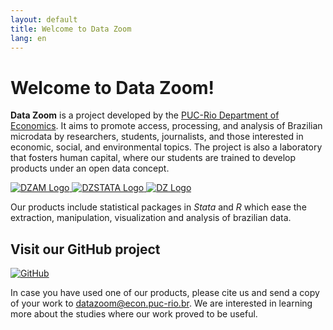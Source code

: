 ```yaml
---
layout: default
title: Welcome to Data Zoom
lang: en
---
```


# Welcome to Data Zoom!

**Data Zoom** is a project developed by the [PUC-Rio Department of Economics](http://www.econ.puc-rio.br/en). It aims to promote access, processing, and analysis of Brazilian microdata by researchers, students, journalists, and those interested in economic, social, and environmental topics. The project is also a laboratory that fosters human capital, where our students are trained to develop products under an open data concept.

<div class="logo-container">
    <a href="{{ site.baseurl }}/{{ page.lang }}/dz_amazonia.html">
        <img src="{{ site.baseurl }}/assets/img/hex_dzam.png" alt="DZAM Logo">
    </a>
    <a href="{{ site.baseurl }}/{{ page.lang }}/dz_stata.html">
        <img src="{{ site.baseurl }}/assets/img/hex_dzstata.png" alt="DZSTATA Logo">
    </a>
    <a href="{{ site.baseurl }}/{{ page.lang }}/dz_r.html">
        <img src="{{ site.baseurl }}/assets/img/hex_dz.png" alt="DZ Logo">
    </a>
</div>

Our products include statistical packages in *Stata* and *R* which ease the extraction, manipulation, visualization and analysis of brazilian data.

<div class="logo-container-small">
    <h2> Visit our GitHub project </h2>
    <a href="https://github.com/datazoompuc">
        <img src="{{ site.baseurl }}/assets/img/github-mark.png" alt="GitHub">
    </a>
</div>

In case you have used one of our products, please cite us and send a copy of your work to [datazoom@econ.puc-rio.br](mailto:datazoom@econ.puc-rio.br). We are interested in learning more about the studies where our work proved to be useful.